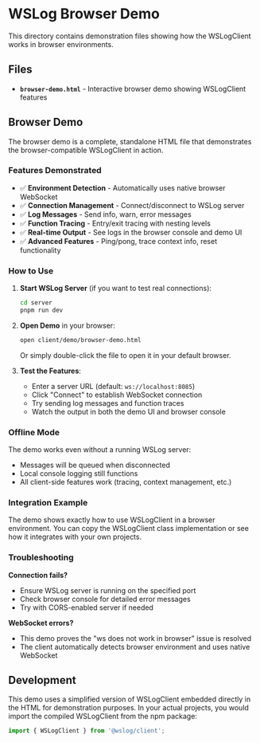 # WSLog Browser Demo

This directory contains demonstration files showing how the WSLogClient works in browser environments.

## Files

- **`browser-demo.html`** - Interactive browser demo showing WSLogClient features

## Browser Demo

The browser demo is a complete, standalone HTML file that demonstrates the browser-compatible WSLogClient in action.

### Features Demonstrated

- ✅ **Environment Detection** - Automatically uses native browser WebSocket
- ✅ **Connection Management** - Connect/disconnect to WSLog server
- ✅ **Log Messages** - Send info, warn, error messages
- ✅ **Function Tracing** - Entry/exit tracing with nesting levels
- ✅ **Real-time Output** - See logs in the browser console and demo UI
- ✅ **Advanced Features** - Ping/pong, trace context info, reset functionality

### How to Use

1. **Start WSLog Server** (if you want to test real connections):
   ```bash
   cd server
   pnpm run dev
   ```

2. **Open Demo** in your browser:
   ```bash
   open client/demo/browser-demo.html
   ```
   Or simply double-click the file to open it in your default browser.

3. **Test the Features**:
   - Enter a server URL (default: `ws://localhost:8085`)
   - Click "Connect" to establish WebSocket connection
   - Try sending log messages and function traces
   - Watch the output in both the demo UI and browser console

### Offline Mode

The demo works even without a running WSLog server:
- Messages will be queued when disconnected
- Local console logging still functions
- All client-side features work (tracing, context management, etc.)

### Integration Example

The demo shows exactly how to use WSLogClient in a browser environment. You can copy the WSLogClient class implementation or see how it integrates with your own projects.

### Troubleshooting

**Connection fails?**
- Ensure WSLog server is running on the specified port
- Check browser console for detailed error messages
- Try with CORS-enabled server if needed

**WebSocket errors?**
- This demo proves the "ws does not work in browser" issue is resolved
- The client automatically detects browser environment and uses native WebSocket

## Development

This demo uses a simplified version of WSLogClient embedded directly in the HTML for demonstration purposes. In your actual projects, you would import the compiled WSLogClient from the npm package:

```javascript
import { WSLogClient } from '@wslog/client';
```
